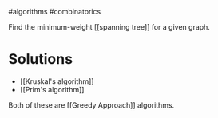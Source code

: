 
#algorithms #combinatorics 

Find the minimum-weight [[spanning tree]] for a given graph.
# Solutions
- [[Kruskal's algorithm]]
- [[Prim's algorithm]]

Both of these are [[Greedy Approach]] algorithms.